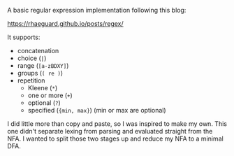 A basic regular expression implementation following this blog:

https://rhaeguard.github.io/posts/regex/

It supports:
- concatenation
- choice (`|`)
- range (`[a-zBDXY]`)
- groups (`( re )`)
- repetition
    - Kleene (`*`)
    - one or more (`+`)
    - optional (`?`)
    - specified (`{min, max}`) (min or max are optional)

I did little more than copy and paste, so I was inspired to make my own. This one didn't separate lexing from parsing and evaluated straight from the NFA. I wanted to split those two stages up and reduce my NFA to a minimal DFA.